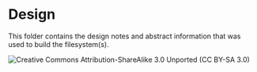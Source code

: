 Design
======

This folder contains the design notes and abstract information that was used to build the filesystem(s).


![Creative Commons Attribution-ShareAlike 3.0 Unported (CC BY-SA 3.0)](https://raw.github.com/mcrosson/arduino_simple_file_system/master/cc-by-sa.png)